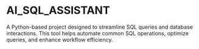 # AI_SQL_ASSISTANT
A Python-based project designed to streamline SQL queries and database interactions. This tool helps automate common SQL operations, optimize queries, and enhance workflow efficiency.
